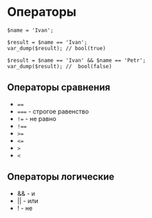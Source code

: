 # Операторы

    $name = 'Ivan';

    $result = $name == 'Ivan';
    var_dump($result); // bool(true)

    $result = $name == 'Ivan' && $name == 'Petr';
    var_dump($result); //  bool(false)

## Операторы сравнения
- `==`
- `===` - строгое равенство
- `!=`  - не равно
- `!==`
- `>=`
- `<=`
- `>`
- `<`

## Операторы логические
- && - и
- || - или
- !  - не
